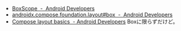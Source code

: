 
- [BoxScope  -  Android Developers](https://developer.android.com/reference/kotlin/androidx/compose/foundation/layout/BoxScope)
- [androidx.compose.foundation.layout#box  -  Android Developers](https://developer.android.com/reference/kotlin/androidx/compose/foundation/layout/package-summary#Box%28androidx.compose.ui.Modifier%29)
- [Compose layout basics  - Android Developers](https://developer.android.com/jetpack/compose/layouts/basics) Boxに限らずだけど。